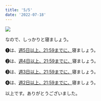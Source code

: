 ```yaml
---
title: '5/5'
date: '2022-07-18'
---
```

![](/images/a_05_.jpg)

なので、しっかりと寝ましょう。

➊は、[週5日以上、21:59までに、]()寝ましょう。

➋は、[週4日以上、21:59までに、]()寝ましょう。

➌は、[週3日以上、21:59までに、]()寝ましょう。

➍は、[週2日以上、21:59までに、]()寝ましょう。

以上です。ありがとうございました。
